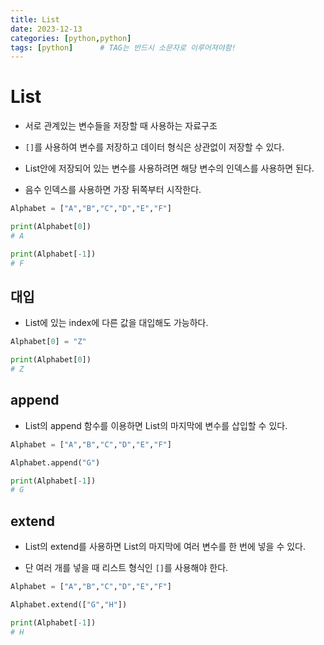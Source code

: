 ```yaml
---
title: List
date: 2023-12-13
categories: [python,python]
tags: [python]		# TAG는 반드시 소문자로 이루어져야함!
---
```


# **List**

* 서로 관계있는 변수들을 저장할 때 사용하는 자료구조

* `[]`를 사용하여 변수를 저장하고 데이터 형식은 상관없이 저장할 수 있다.

* List안에 저장되어 있는 변수를 사용하려면 해당 변수의 인덱스를 사용하면 된다.

* 음수 인덱스를 사용하면 가장 뒤쪽부터 시작한다.

```py
Alphabet = ["A","B","C","D","E","F"]

print(Alphabet[0])
# A

print(Alphabet[-1])
# F
```

## **대입**

* List에 있는 index에 다른 값을 대입해도 가능하다.


```py
Alphabet[0] = "Z"

print(Alphabet[0])
# Z
```

## **append**

* List의 append 함수를 이용하면 List의 마지막에 변수를 삽입할 수 있다.

```py
Alphabet = ["A","B","C","D","E","F"]

Alphabet.append("G")

print(Alphabet[-1])
# G
```

## **extend**

* List의 extend를 사용하면 List의 마지막에 여러 변수를 한 번에 넣을 수 있다.

* 단 여러 개를 넣을 때 리스트 형식인 `[]`를 사용해야 한다.

```py
Alphabet = ["A","B","C","D","E","F"]

Alphabet.extend(["G","H"])

print(Alphabet[-1])
# H
```
